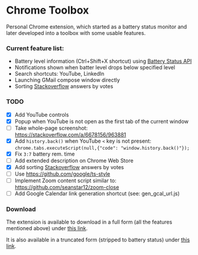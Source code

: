 # Chrome Toolbox

Personal Chrome extension, which started as a battery status monitor and later
developed into a toolbox with some usable features.

### Current feature list:

 * Battery level information (Ctrl+Shift+X shortcut) using
   [Battery Status API](https://developer.mozilla.org/en/docs/Web/API/Battery_Status_API)
 * Notifications shown when batter level drops below specified level
 * Search shortcuts: YouTube, LinkedIn
 * Launching GMail compose window directly
 * Sorting [Stackoverflow](https://stackoverflow.com/) answers by votes

### TODO

- [x] Add YouTube controls
- [x] Popup when YouTube is not open as the first tab of the current window
- [ ] Take whole-page screenshot: https://stackoverflow.com/a/6678156/963881
- [x] Add `history.back()` when YouTube `<` key is not present: `chrome.tabs.executeScript(null,{"code": "window.history.back()"});`
- [x] Fix `3:7` battery rem. time
- [ ] Add extended description on Chrome Web Store
- [x] Add sorting [Stackoverflow](https://stackoverflow.com/) answers by votes
- [ ] Use https://github.com/google/ts-style
- [ ] Implement Zoom content script similar to: https://github.com/seanstar12/zoom-close
- [ ] Add Google Calendar link generation shortcut (see: gen_gcal_url.js)

### Download

The extension is available to download in a full form (all the features mentioned above) under [this link](https://chrome.google.com/webstore/detail/web-toolbox/hhfhbejhgcaopddclfdjoobophdjpdel).

It is also available in a truncated form (stripped to battery status) under [this link](https://chrome.google.com/webstore/detail/battery-status/mkgjkmnombicipbhnmdgjfefkdncofdo).
